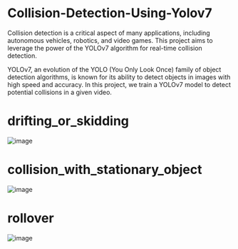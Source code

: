 # Collision-Detection-Using-Yolov7

Collision detection is a critical aspect of many applications, including autonomous vehicles, robotics, and video games. This project aims to leverage the power of the YOLOv7 algorithm for real-time collision detection.

YOLOv7, an evolution of the YOLO (You Only Look Once) family of object detection algorithms, is known for its ability to detect objects in images with high speed and accuracy. In this project, we train a YOLOv7 model to detect potential collisions in a given video.

#  drifting_or_skidding
![image](https://github.com/Cyriloo7/Collision-Detection-Using-Yolov7/assets/91458980/64634b55-c66d-41d8-98ae-803bd3ce2908)

# collision_with_stationary_object
![image](https://github.com/Cyriloo7/Collision-Detection-Using-Yolov7/assets/91458980/f1c2d059-5e1d-4fa2-bdcc-f80811ae0b57)

# rollover
![image](https://github.com/Cyriloo7/Collision-Detection-Using-Yolov7/assets/91458980/1d415b9a-37ea-4df0-a22e-c018980cdbbf)
